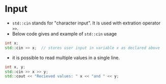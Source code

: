# Input

- `std::cin` stands for "character input". It is used with extration operator `>>`.
- Below code gives and example of `std::cin` usage

```c++
int x;
std::cin >> x;  // stores user input in variable x as declared above
```

- it is possible to read multiple values in a single line.

```c++
int x, y;
std::cin >> x >> y;
std::cout << "Recieved values: " x << "and " << y;
```
